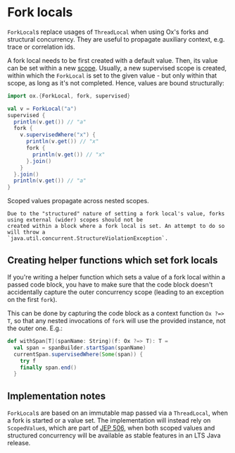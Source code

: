 # Fork locals

`ForkLocal`s replace usages of `ThreadLocal` when using Ox's forks and structural concurrency. They are useful to
propagate auxiliary context, e.g. trace or correlation ids.

A fork local needs to be first created with a default value. Then, its value can be set within a new [scope](fork-join.md).
Usually, a new supervised scope is created, within which the `ForkLocal` is set to the given value - but only within that
scope, as long as it's not completed. Hence, values are bound structurally:

```scala
import ox.{ForkLocal, fork, supervised}

val v = ForkLocal("a")
supervised {
  println(v.get()) // "a"
  fork {
    v.supervisedWhere("x") {
      println(v.get()) // "x"
      fork {
        println(v.get()) // "x"
      }.join()
    }
  }.join()
  println(v.get()) // "a"
}
```

Scoped values propagate across nested scopes.

```{note}
Due to the "structured" nature of setting a fork local's value, forks using external (wider) scopes should not be 
created within a block where a fork local is set. An attempt to do so will throw a 
`java.util.concurrent.StructureViolationException`.
```

## Creating helper functions which set fork locals

If you're writing a helper function which sets a value of a fork local within a passed code block, you have to make
sure that the code block doesn't accidentally capture the outer concurrency scope (leading to an exception on the
first `fork`). 

This can be done by capturing the code block as a context function `Ox ?=> T`, so that any nested invocations of `fork`
will use the provided instance, not the outer one. E.g.:

```scala 
def withSpan[T](spanName: String)(f: Ox ?=> T): T =
  val span = spanBuilder.startSpan(spanName)
  currentSpan.supervisedWhere(Some(span)) {
    try f
    finally span.end()
  }
```

## Implementation notes

`ForkLocal`s are based on an immutable map passed via a `ThreadLocal`, when a fork is started or a value set. The
implementation will instead rely on `ScopedValue`s, which are part of [JEP 506](https://openjdk.org/jeps/506), when
both scoped values and structured concurrency will be available as stable features in an LTS Java release.